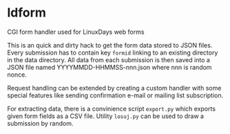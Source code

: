 # ldform
CGI form handler used for LinuxDays web forms

This is an quick and dirty hack to get the form data stored to JSON files.
Every submission has to contain key `formid` linking to an existing directory in
the data directory. All data from each submission is then saved into a JSON file
named YYYYMMDD-HHMMSS-nnn.json where nnn is random nonce.

Request handling can be extended by creating a custom handler with some special
features like sending confirmation e-mail or mailing list subscription.

For extracting data, there is a convinience script `export.py` which exports
given form fields as a CSV file. Utility `losuj.py` can be used to draw a
submission by random.
